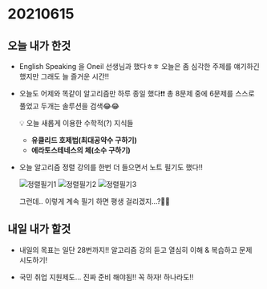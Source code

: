 # 20210615

## 오늘 내가 한것

- English Speaking 을 Oneil 선생님과 했다ㅎㅎ 오늘은 좀 심각한 주제를 얘기하긴 했지만 그래도 늘 즐거운 시간!!

- 오늘도 어제와 똑같이 알고리즘만 하루 종일 했다❗❗ 총 8문제 중에 6문제를 스스로 풀었고 두개는 솔루션을 검색😂😂

  💡 오늘 새롭게 이용한 수학적(?) 지식들
    - **유클리드 호제법(최대공약수 구하기)**
    - **에라토스테네스의 체(소수 구하기)**

- 오늘 알고리즘 정렬 강의를 한번 더 들으면서 노트 필기도 했다!!

    ![정렬필기1](https://user-images.githubusercontent.com/75834421/122090213-80dc0b80-ce42-11eb-952c-076b33321d36.jpg)
    ![정렬필기2](https://user-images.githubusercontent.com/75834421/122090216-8174a200-ce42-11eb-9db9-0814649477a9.jpg)
    ![정렬필기3](https://user-images.githubusercontent.com/75834421/122090223-833e6580-ce42-11eb-9e14-1dd604f2eec7.jpg)
    
    그런데.. 이렇게 계속 필기 하면 평생 걸리겠지...?🤔🤔
    
## 내일 내가 할것

- 내일의 목표는 일단 28번까지!! 알고리즘 강의 듣고 열심히 이해 & 복습하고 문제 시도하기!

- 국민 취업 지원제도... 진짜 준비 해야됨!! 꼭 하자! 하나라도!!
